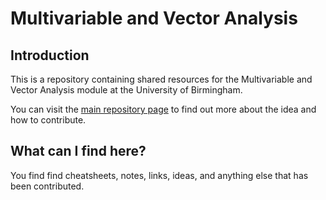 Multivariable and Vector Analysis
=================================

Introduction
------------
This is a repository containing shared resources for the Multivariable and Vector Analysis module at the University of Birmingham. 

You can visit the [main repository page][main-repo] to find out more about the idea and how to contribute.

What can I find here?
-----------------------
You find find cheatsheets, notes, links, ideas, and anything else that has been contributed.

[main-repo]: https://github.com/UoB-Mathematics-Students/UoB-Mathematics